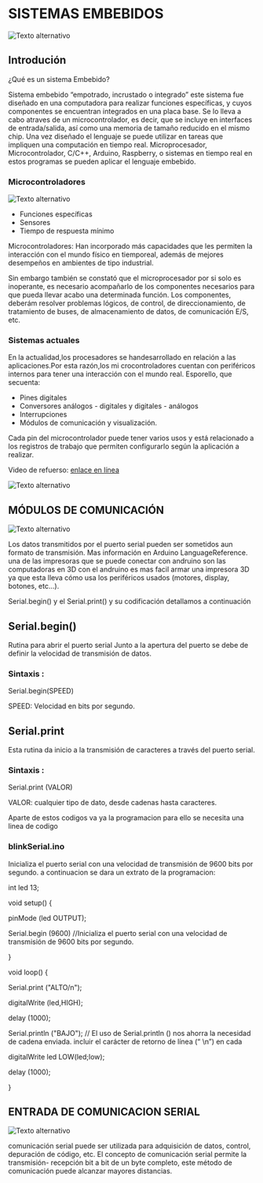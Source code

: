 # SISTEMAS EMBEBIDOS

![Texto alternativo](https://1.bp.blogspot.com/-1vEGc7tXSM4/YMh2a_NIjnI/AAAAAAAAF60/gpR5X51Z3YEfopKMqGLU4o2zQS_lLgVhwCLcBGAsYHQ/s0/3770921.jpg)

## Introdución

¿Qué es un sistema Embebido?

 Sistema embebido “empotrado, incrustado o integrado” este sistema fue diseñado en una computadora para realizar funciones específicas, y cuyos componentes se encuentran integrados en una placa base. 
 Se lo lleva a cabo atraves de un microcontrolador, es decir, que se incluye en interfaces de entrada/salida, así como una memoria de tamaño reducido en el mismo chip.
Una vez diseñado el lenguaje se puede utilizar en tareas que impliquen una computación en tiempo real. 
Microprocesador, Microcontrolador, C/C++, Arduino, Raspberry, o sistemas en tiempo real en estos programas se pueden aplicar el lenguaje embebido. 

### Microcontroladores  
![Texto alternativo](https://eleycom.es/wp-content/uploads/2017/04/PICWEB.jpg)

- Funciones  específicas
- Sensores
- Tiempo  de  respuesta  mínimo

Microcontroladores: Han incorporado más capacidades que les permiten la interacción con el mundo físico en tiemporeal, además de mejores desempeños en ambientes de tipo industrial.

Sin embargo también se constató que el microprocesador por si  solo es inoperante, es necesario acompañarlo de los componentes necesarios para que pueda llevar acabo una determinada función.
Los componentes, deberám resolver problemas lógicos, de control, de direccionamiento, de tratamiento de buses, de almacenamiento de datos, de comunicación E/S, etc.

### Sistemas actuales 
En la actualidad,los procesadores se handesarrollado en relación a las aplicaciones.Por esta razón,los mi crocontroladores cuentan con periféricos internos para tener una interacción con el mundo real. Esporello, que secuenta:

- Pines digitales
- Conversores análogos - digitales y digitales - análogos
- Interrupciones
- Módulos de comunicación y visualización.

Cada pin del microcontrolador puede tener varios usos y está relacionado a los registros de trabajo que permiten configurarlo según la aplicación a realizar.

Video de refuerso:
[enlace en línea](https://www.youtube.com/playlist?list=PLg9EfzMaKPILl1Vkvoy93pmBi8JN6yKuF)

![Texto alternativo](https://i.pinimg.com/originals/cc/b2/f5/ccb2f5f1008b324e19add5295cc14e68.png)


## MÓDULOS DE COMUNICACIÓN
![Texto alternativo](https://i0.wp.com/www.zonamaker.com/images/contenido/impresora_3d/crea_impresora/3_electronica_imp/esquema_impresora.jpg)

Los  datos transmitidos por el puerto  serial pueden ser sometidos  aun formato de transmisión. Mas información en Arduino LanguageReference.
 una de  las impresoras  que se puede conectar con andruino  son  las computadoras  en 3D  con el andruino es mas  facil  armar una impresora 3D ya que esta lleva  cómo usa los periféricos usados (motores, display, botones, etc…).

Serial.begin() y el Serial.print() y su codificación detallamos a continuación 
## Serial.begin()
Rutina
para abrir el puerto serial
Junto a la apertura del puerto se
debe de definir la velocidad de
transmisión de datos.

### Sintaxis :

Serial.begin(SPEED)

SPEED: Velocidad en bits por
segundo.
## Serial.print
Esta rutina da inicio a la
transmisión de caracteres a través
del puerto serial.

### Sintaxis :
Serial.print
(VALOR)

VALOR:
cualquier tipo de dato,
desde cadenas hasta caracteres.

Aparte  de estos  codigos  va ya la programacion  para ello  se necesita una linea de codigo 

### blinkSerial.ino
Inicializa el puerto serial con una velocidad de transmisión de 9600 bits por
segundo. a continuacion se dara un extrato de la programacion:


int
led 13;

void
setup()
{

pinMode
(led OUTPUT);

Serial.begin
(9600)   //Inicializa el puerto serial con una velocidad de transmisión de 9600 bits por
segundo.

}

void
loop() {

Serial.print
("ALTO/n");

digitalWrite
(led,HIGH);

delay
(1000);

Serial.println
("BAJO"); // El uso de
Serial.println () nos ahorra la necesidad de
cadena enviada.
incluir el carácter de retorno de línea (“ \n”) en cada

digitalWrite
led LOW(led;low);

delay
(1000);

}

## ENTRADA DE COMUNICACION SERIAL

![Texto alternativo](https://3.bp.blogspot.com/-5n--UZFuAxM/WW7jPz0eIJI/AAAAAAAABEU/oTHSQ--e02ECHtaqxkUUtY91Zid74w5NwCLcBGAs/s1600/96.png)

comunicación serial puede ser utilizada para adquisición de datos, control, depuración de código, etc. El concepto de comunicación serial permite la transmisión- recepción bit a bit de un byte completo, este método de comunicación puede alcanzar mayores distancias.